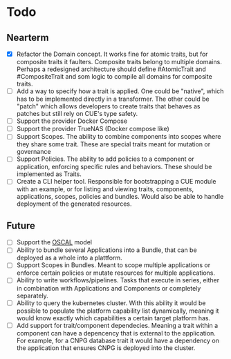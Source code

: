# Todo

## Nearterm

- [x] Refactor the Domain concept. It works fine for atomic traits, but for composite traits it faulters. Composite traits belong to multiple domains. Perhaps a redesigned architecture should define #AtomicTrait and #CompositeTrait and som logic to compile all domains for composite traits.
- [ ] Add a way to specify how a trait is applied. One could be "native", which has to be implemented directly in a transformer. The other could be "patch" which allows developers to create traits that behaves as patches but still rely on CUE's type safety.
- [ ] Support the provider Docker Compose
- [ ] Support the provider TrueNAS (Docker compose like)
- [ ] Support Scopes. The ability to combine components into scopes where they share some trait. These are special traits meant for mutation or governance
- [ ] Support Policies. The ability to add policies to a component or application, enforcing specific rules and behaviors. These should be implemented as Traits.
- [ ] Create a CLI helper tool. Responsible for bootstrapping a CUE module with an example, or for listing and viewing traits, components, applications, scopes, policies and bundles. Would also be able to handle deployment of the generated resources.

## Future

- [ ] Support the [OSCAL](https://pages.nist.gov/OSCAL/) model
- [ ] Ability to bundle several Applications into a Bundle, that can be deployed as a whole into a plattform.
- [ ] Support Scopes in Bundles. Meant to scope multiple applications or enforce certain policies or mutate resources for multiple applications.
- [ ] Ability to write workflows/pipelines. Tasks that execute in series, either in combination with Applications and Components or completely separately.
- [ ] Ability to query the kubernetes cluster. With this ability it would be possible to populate the platform capability list dynamically, meaning it would know exactly which capabilities a certain target platform has.
- [ ] Add support for trait/component dependecies. Meaning a trait within a component can have a depencency that is external to the application. For example, for a CNPG database trait it would have a dependency on the application that ensures CNPG is deployed into the cluster.
